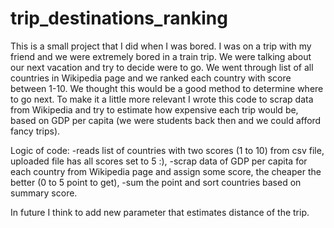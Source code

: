 # trip_destinations_ranking

This is a small project that I did when I was bored. 
I was on a trip with my friend and we were extremely bored in a train trip. We were talking about our next vacation and try to decide were to go. We went through list of all countries in Wikipedia page and we ranked each country with score between 1-10. We thought this would be a good method to determine where to go next.
To make it a little more relevant I wrote this code to scrap data from Wikipedia and try to estimate how expensive each trip would be, based on GDP per capita (we were students back then and we could afford fancy trips).

Logic of code:
-reads list of countries with two scores (1 to 10) from csv file, uploaded file has all scores set to 5 :),
-scrap data of GDP per capita for each country from Wikipedia page and assign some score, the cheaper the better (0 to 5 point to get),
-sum the point and sort countries based on summary score.

In future I think to add new parameter that estimates distance of the trip.

